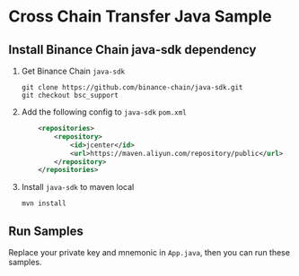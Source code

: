 # Cross Chain Transfer Java Sample

## Install Binance Chain java-sdk dependency

1. Get Binance Chain `java-sdk`

    ```shell script
    git clone https://github.com/binance-chain/java-sdk.git
    git checkout bsc_support
    ```

2. Add the following config to `java-sdk` `pom.xml`

    ```xml
        <repositories>
            <repository>
                <id>jcenter</id>
                <url>https://maven.aliyun.com/repository/public</url>
            </repository>
        </repositories>
    ```

3. Install `java-sdk` to maven local

    ```shell script
    mvn install
    ```
   
## Run Samples

Replace your private key and mnemonic in `App.java`, then you can run these samples.
